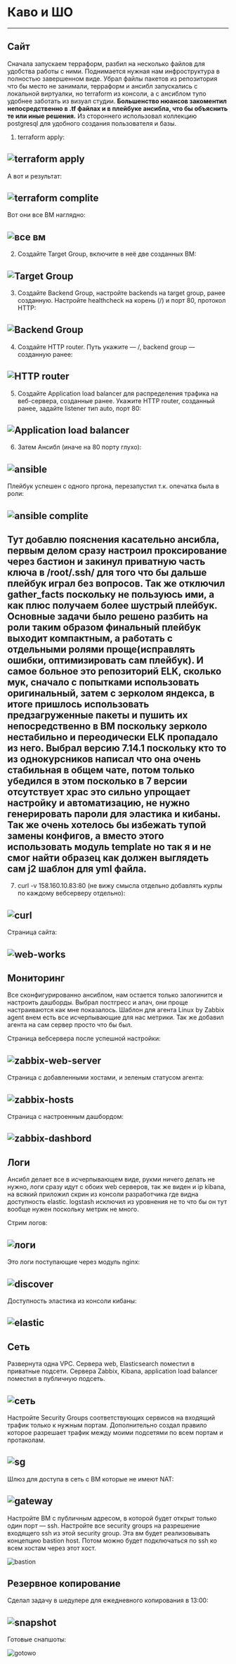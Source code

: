 # Каво и ШО
---
## Сайт

Сначала запускаем терраформ, разбил на несколько файлов для удобства работы с ними. Поднимается нужная нам инфроструктура в полностью завершенном виде. Убрал файлы пакетов из репозитория что бы место не занимали, терраформ и ансибл запускались с локальной виртуалки, но terraform из консоли, а с ансиблом тупо удобнее заботать из визуал студии. **Большенство нюансов закоментил непосредственно в .tf файлах и в плейбуке ансибла, что бы объяснить те или иные решения.** Из стороннего использовал коллекцию postgresql для удобного создания пользователя и базы.

1. terraform apply:

![terraform apply](img/terraform%20apply.png)
---
А вот и результат:

![terraform complite](img/terraform%20complite.png)
---
Вот они все ВМ наглядно:

![все вм](/img/VM.png)
---
2. Создайте Target Group, включите в неё две созданных ВМ:
   
![Target Group](/img/target%20grup.png)
---
3. Создайте Backend Group, настройте backends на target group, ранее созданную. Настройте healthcheck на корень (/) и порт 80, протокол HTTP:
   
![Backend Group](/img/backend-group.png)
---
4. Создайте HTTP router. Путь укажите — /, backend group — созданную ранее:
   
![HTTP router](/img/http-router.png)
---
5. Создайте Application load balancer для распределения трафика на веб-сервера, созданные ранее. Укажите HTTP router, созданный ранее, задайте listener тип auto, порт 80:

![Application load balancer](/img/balanser.png)
---
6. Затем Ансибл (иначе на 80 порту глухо):

![ansible](/img/ansible.png)
---
Плейбук успешен с одного пргона, перезапустил т.к. опечатка была в роли:

![ansible complite](/img/ansible%20complite.png)
---

Тут добавлю пояснения касательно ансибла, первым делом сразу настроил проксирование через бастион и закинул приватную часть ключа в /root/.ssh/ для того что бы дальше плейбук играл без вопросов. Так же отключил gather_facts поскольку не пользуюсь ими, а как плюс получаем более шустрый плейбук. Основные задачи было решено разбить на роли таким образом финальный плейбук выходит компактным, а работать с отдельными ролями проще(исправлять ошибки, оптимизировать сам плейбук). И самое больное это репозиторий ELK, сколько мук, сначало с попытками использовать оригинальный, затем с зерколом яндекса, в итоге пришлось использовать предзагруженные пакеты и пушить их непосредственно в ВМ поскольку зерколо нестабильно и переодически ELK пропадало из него. Выбрал версию 7.14.1 поскольку кто то из однокурсников написал что она очень стабильная в общем чате, потом только убедился в этом посколько в 7 версии отсутствует xpac это сильно упрощает настройку и автоматизацию, не нужно генерировать пароли для эластика и кибаны. Так же очень хотелось бы избежать тупой замены конфигов, а вместо этого использовать модуль template но так я и не смог найти образец как должен выглядеть сам j2 шаблон для yml файла.
---
7. curl -v 158.160.10.83:80 (не вижу смысла отдельно добавлять курлы по каждому вебсерверу отдельно):

![curl](/img/curl%20-v.png)
---
Страница сайта:

![web-works](/img/web-works.png)
---
## Мониторинг

Все сконфигурированно ансиблом, нам остается только залогинится и настроить дашборды. Выбрал постгресс и апач, они проще настраиваются как мне показалось. Шаблон для агента Linux by Zabbix agent внем есть все исчерпывающие для нас метрики. Так же добавил агента на сам сервер просто что бы был.

Страница вебсервера после успешной настройки:

![zabbix-web-server](/img/zabbix-webserver-complite.png)
---
Страница с добавленными хостами, и зеленым статусом агента:

![zabbix-hosts](/img/zabbix-hosts.png)
---
Страница с настроенным дашбордом:

![zabbix-dashbord](/img/zabbix-dashbord.png)
---
## Логи

Ансибл делает все в исчерпывающем виде, рукми ничего делать не нужно, логи сразу идут с обоих web серверов, так же виден и ip kibana, на всякий приложил скрин из консоли разработчика где видна доступность elastic. logstash исключил из уровнения не то что бы он тут вообще нужен поскольку метрик не много.

Стрим логов:

![логи](/img/логи.png)
---
Это логи поступающие через модуль nginx:

![discover](/img/elc-discover.png)
---
Доступность эластика из консоли кибаны:

![elastic](/img/elastic.png)
---
## Сеть

Развернута одна VPC. Сервера web, Elasticsearch поместил в приватные подсети. Сервера Zabbix, Kibana, application load balancer поместил в публичную подсеть.

![сеть](/img/network.png)
---
Настройте Security Groups соответствующих сервисов на входящий трафик только к нужным портам. Дополнительно создал правило которое разрешает трафик между моими подсетями по всем портам и протаколам.

![sg](/img/secure-group.png)
---
Шлюз для доступа в сеть с ВМ которые не имеют NAT:

![gateway](/img/gateway.png)
---
Настройте ВМ с публичным адресом, в которой будет открыт только один порт — ssh. Настройте все security groups на разрешение входящего ssh из этой security group. Эта вм будет реализовывать концепцию bastion host. Потом можно будет подключаться по ssh ко всем хостам через этот хост.

![bastion](/img/bastion.png)

## Резервное копирование

Сделал задачу в шедулере для ежедневного копирования в 13:00:

![snapshot](/img/snapshot.png)
---
Готовые снапшоты:

![gotowo](/img/snapshot-complite.png)